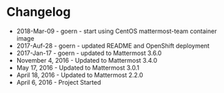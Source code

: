 # Changelog

* 2018-Mar-09 - goern - start using CentOS mattermost-team container image
* 2017-Auf-28 - goern - updated README and OpenShift deployment
* 2017-Jan-17 - goern - updated to Mattermost 3.6.0
* November 4, 2016 - Updated to Mattermost 3.4.0
* May 17, 2016 - Updated to Mattermost 3.0.1
* April 18, 2016 - Updated to Mattermost 2.2.0
* April 6, 2016 - Project Started
